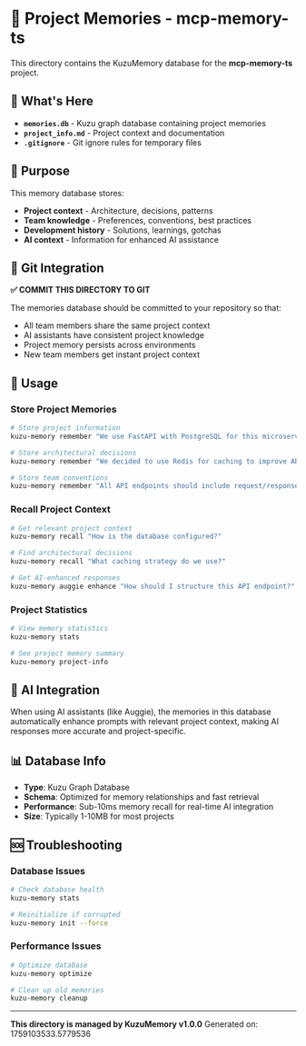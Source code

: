 # 🧠 Project Memories - mcp-memory-ts

This directory contains the KuzuMemory database for the **mcp-memory-ts** project.

## 📁 What's Here

- **`memories.db`** - Kuzu graph database containing project memories
- **`project_info.md`** - Project context and documentation
- **`.gitignore`** - Git ignore rules for temporary files

## 🎯 Purpose

This memory database stores:
- **Project context** - Architecture, decisions, patterns
- **Team knowledge** - Preferences, conventions, best practices
- **Development history** - Solutions, learnings, gotchas
- **AI context** - Information for enhanced AI assistance

## 🔄 Git Integration

**✅ COMMIT THIS DIRECTORY TO GIT**

The memories database should be committed to your repository so that:
- All team members share the same project context
- AI assistants have consistent project knowledge
- Project memory persists across environments
- New team members get instant project context

## 🚀 Usage

### Store Project Memories
```bash
# Store project information
kuzu-memory remember "We use FastAPI with PostgreSQL for this microservice"

# Store architectural decisions
kuzu-memory remember "We decided to use Redis for caching to improve API response times"

# Store team conventions
kuzu-memory remember "All API endpoints should include request/response examples in docstrings"
```

### Recall Project Context
```bash
# Get relevant project context
kuzu-memory recall "How is the database configured?"

# Find architectural decisions
kuzu-memory recall "What caching strategy do we use?"

# Get AI-enhanced responses
kuzu-memory auggie enhance "How should I structure this API endpoint?"
```

### Project Statistics
```bash
# View memory statistics
kuzu-memory stats

# See project memory summary
kuzu-memory project-info
```

## 🤖 AI Integration

When using AI assistants (like Auggie), the memories in this database automatically enhance prompts with relevant project context, making AI responses more accurate and project-specific.

## 📊 Database Info

- **Type**: Kuzu Graph Database
- **Schema**: Optimized for memory relationships and fast retrieval
- **Performance**: Sub-10ms memory recall for real-time AI integration
- **Size**: Typically 1-10MB for most projects

## 🆘 Troubleshooting

### Database Issues
```bash
# Check database health
kuzu-memory stats

# Reinitialize if corrupted
kuzu-memory init --force
```

### Performance Issues
```bash
# Optimize database
kuzu-memory optimize

# Clean up old memories
kuzu-memory cleanup
```

---

**This directory is managed by KuzuMemory v1.0.0**
Generated on: 1759103533.5779536
